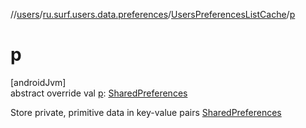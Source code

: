 //[users](../../../index.md)/[ru.surf.users.data.preferences](../index.md)/[UsersPreferencesListCache](index.md)/[p](p.md)

# p

[androidJvm]\
abstract override val [p](p.md): [SharedPreferences](https://developer.android.com/reference/kotlin/android/content/SharedPreferences.html)

Store private, primitive data in key-value pairs [SharedPreferences](https://developer.android.com/reference/kotlin/android/content/SharedPreferences.html)
